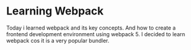# Learning Webpack
Today i learned webpack and its key concepts. And how to create a frontend development environment using webpack 5. I decided to learn webpack cos it is a very popular bundler.